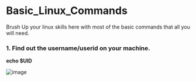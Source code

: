 # Basic_Linux_Commands
Brush Up your linux skills here with most of the basic commands that all you will need.


### 1.	Find out the username/userid on your machine.
**echo $UID**

![image](https://user-images.githubusercontent.com/75159672/114263010-a5f66d00-9a00-11eb-97d8-ae63a026dd1d.png)


